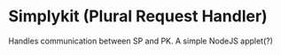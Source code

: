 # Simplykit (Plural Request Handler)
Handles communication between SP and PK.
A simple NodeJS applet(?)
